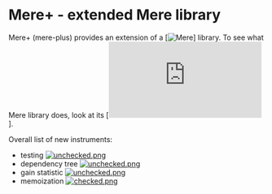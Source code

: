 # Mere+ - extended Mere library

Mere+ (mere-plus) provides an extension of a [![Mere](https://github.com/GlaDos28/mere)] library.
To see what Mere library does, look at its [![README](https://github.com/GlaDos28/mere/blob/master/README.md)].

Overall list of new instruments:

- testing [![unchecked.png](https://s27.postimg.org/s8p7xon6b/unchecked.png)](https://postimg.org/image/gwcmfwehb/)
- dependency tree [![unchecked.png](https://s27.postimg.org/s8p7xon6b/unchecked.png)](https://postimg.org/image/gwcmfwehb/)
- gain statistic [![unchecked.png](https://s27.postimg.org/s8p7xon6b/unchecked.png)](https://postimg.org/image/gwcmfwehb/)
- memoization [![checked.png](https://s24.postimg.org/4ar2fhkk5/checked.png)](https://postimg.org/image/wnmk5y6a9/)

